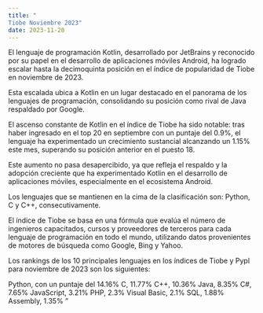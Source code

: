 ```yaml
---
title: "
Tiobe Noviembre 2023"
date: 2023-11-20
---
```

El lenguaje de programación Kotlin, desarrollado por JetBrains y reconocido por su papel en el desarrollo de aplicaciones móviles Android, ha logrado escalar hasta la decimoquinta posición en el índice de popularidad de Tiobe en noviembre de 2023.

Esta escalada ubica a Kotlin en un lugar destacado en el panorama de los lenguajes de programación, consolidando su posición como rival de Java respaldado por Google.

El ascenso constante de Kotlin en el índice de Tiobe ha sido notable: tras haber ingresado en el top 20 en septiembre con un puntaje del 0.9%, el lenguaje ha experimentado un crecimiento sustancial alcanzando un 1.15% este mes, superando su posición anterior en el puesto 18.

Este aumento no pasa desapercibido, ya que refleja el respaldo y la adopción creciente que ha experimentado Kotlin en el desarrollo de aplicaciones móviles, especialmente en el ecosistema Android.

Los lenguajes que se mantienen en la cima de la clasificación son: Python, C y C++, consecutivamente.

El índice de Tiobe se basa en una fórmula que evalúa el número de ingenieros capacitados, cursos y proveedores de terceros para cada lenguaje de programación en todo el mundo, utilizando datos provenientes de motores de búsqueda como Google, Bing y Yahoo.

Los rankings de los 10 principales lenguajes en los índices de Tiobe y Pypl para noviembre de 2023 son los siguientes:

Python, con un puntaje del 14.16%
C, 11.77%
C++, 10.36%
Java, 8.35%
C#, 7.65%
JavaScript, 3.21%
PHP, 2.3%
Visual Basic, 2.1%
SQL, 1.88%
Assembly, 1.35%
”
